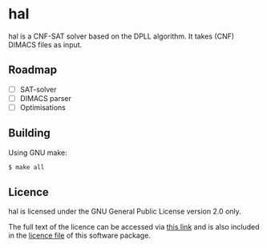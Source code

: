 hal
===

hal is a CNF-SAT solver based on the DPLL algorithm.  It takes (CNF)
DIMACS files as input.

Roadmap
-------

- [ ] SAT-solver
- [ ] DIMACS parser
- [ ] Optimisations

Building
--------

Using GNU make:
```bash
$ make all
```

Licence
-------

hal is licensed under the GNU General Public License version 2.0 only.

The full text of the licence can be accessed via [this link](https://gnu.org/licenses/old-licenses/gpl-2.0.txt)
and is also included in the [licence file](./COPYING) of this software package.
